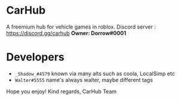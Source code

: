 # CarHub
A freemium hub for vehicle games in roblox. 
Discord server : https://discord.gg/carhub
**Owner: Dorrow#0001**
# Developers
- `_Shadow_#4579` known via many alts such as coola, LocalSimp etc
- `Walter#5555` name's always walter, maybe different tags

Hope you enjoy!
Kind regards,
CarHub Team
